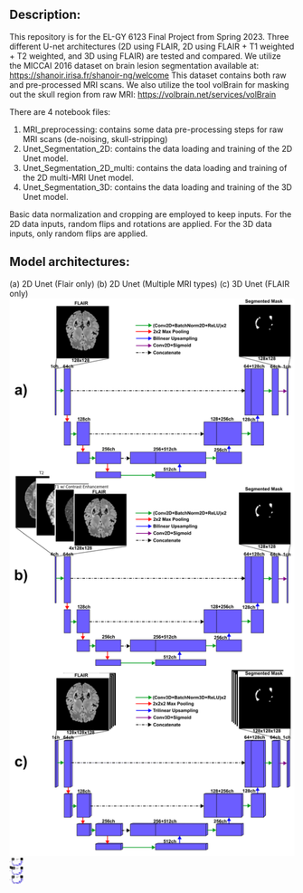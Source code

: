 ## Description:
This repository is for the EL-GY 6123 Final Project from Spring 2023. 
Three different U-net architectures (2D using FLAIR, 2D using FLAIR + T1 weighted + T2 weighted, and 3D using FLAIR) are tested and compared.
We utilize the MICCAI 2016 dataset on brain lesion segmentation available at: https://shanoir.irisa.fr/shanoir-ng/welcome
This dataset contains both raw and pre-processed MRI scans.
We also utilize the tool volBrain for masking out the skull region from raw MRI: https://volbrain.net/services/volBrain

There are 4 notebook files:
1) MRI_preprocessing: contains some data pre-processing steps for raw MRI scans (de-noising, skull-stripping)
2) Unet_Segmentation_2D: contains the data loading and training of the 2D Unet model.
3) Unet_Segmentation_2D_multi: contains the data loading and training of the 2D multi-MRI Unet model.
4) Unet_Segmentation_3D: contains the data loading and training of the 3D Unet model.

Basic data normalization and cropping are employed to keep inputs.
For the 2D data inputs, random flips and rotations are applied. For the 3D data inputs, only random flips are applied.

## Model architectures:
(a) 2D Unet (Flair only)  (b) 2D Unet (Multiple MRI types)  (c) 3D Unet (FLAIR only)
![alt text](Images/unet_all3.png)
<img src="Images/unet_all3.png" width="24">
